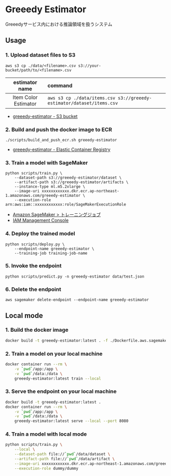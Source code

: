 # Greeedy Estimator

Greeedyサービス内における推論領域を扱うシステム

## Usage
### 1. Upload dataset files to S3

```shell
aws s3 cp ./data/<filename>.csv s3://your-bucket/path/to/<filename>.csv
```

| estimator name | command |
|:-------:|:--------|
| Item Color Estimator | `aws s3 cp ./data/items.csv s3://greeedy-estimator/dataset/items.csv` |

 - [greeedy-estimator - S3 bucket](https://s3.console.aws.amazon.com/s3/buckets/greeedy-estimator?region=ap-northeast-1&tab=objects)

### 2. Build and push the docker image to ECR

```shell
./scripts/build_and_push_ecr.sh greeedy-estimator
```

 - [greeedy-estimator - Elastic Container Registry](https://ap-northeast-1.console.aws.amazon.com/ecr/repositories/private/684886458640/greeedy-estimator?region=ap-northeast-1)

### 3. Train a model with SageMaker

```shell
python scripts/train.py \
    --dataset-path s3://greeedy-estimator/dataset \
    --artifact-path s3://greeedy-estimator/artifacts \
    --instance-type ml.m5.2xlarge \
    --image-uri xxxxxxxxxxxx.dkr.ecr.ap-northeast-1.amazonaws.com/greeedy-estimator \
    --execution-role arn:aws:iam::xxxxxxxxxxxx:role/SageMakerExecutionRole
```

 - [Amazon SageMaker > トレーニングジョブ](https://ap-northeast-1.console.aws.amazon.com/sagemaker/home?region=ap-northeast-1#/jobs)
 - [IAM Management Console](https://us-east-1.console.aws.amazon.com/iamv2/home?region=ap-northeast-1#/roles)

### 4. Deploy the trained model

```shell
python scripts/deploy.py \
    --endpoint-name greeedy-estimator \
    --training-job training-job-name
```

### 5. Invoke the endpoint

```shell
python scripts/predict.py -n greeedy-estimator data/test.json
```

### 6. Delete the endpoint

```shell
aws sagemaker delete-endpoint --endpoint-name greeedy-estimator
```

## Local mode

### 1. Build the docker image
```bash
docker build -t greeedy-estimator:latest . -f ./Dockerfile.aws.sagemaker
```

### 2. Train a model on your local machine
```bash
docker container run --rm \
    -v `pwd`/app:/app \
    -v `pwd`/data:/data \
    greeedy-estimator:latest train --local
```

### 3. Serve the endpoint on your local machine

```bash
docker build -t greeedy-estimator:latest .
docker container run --rm \
    -v `pwd`/app:/app \
    -v `pwd`/data:/data \
    greeedy-estimator:latest serve --local --port 8080
```

### 4. Train a model with local mode

```bash
python scripts/train.py \
    --local \
    --dataset-path file://`pwd`/data/dataset \
    --artifact-path file://`pwd`/data/artifact \
    --image-uri xxxxxxxxxxxx.dkr.ecr.ap-northeast-1.amazonaws.com/greeedy-estimator \
    --execution-role dummy/dummy
```